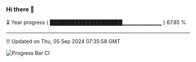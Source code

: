 ### Hi there 👋

⏳ Year progress { ████████████████████▁▁▁▁▁▁▁▁▁▁ } 67.85 %

---

⏰ Updated on Thu, 05 Sep 2024 07:35:58 GMT

![Progress Bar CI](https://github.com/IshwaranRudhara/GIT-ACTION/workflows/Progress%20Bar%20CI/badge.svg)
